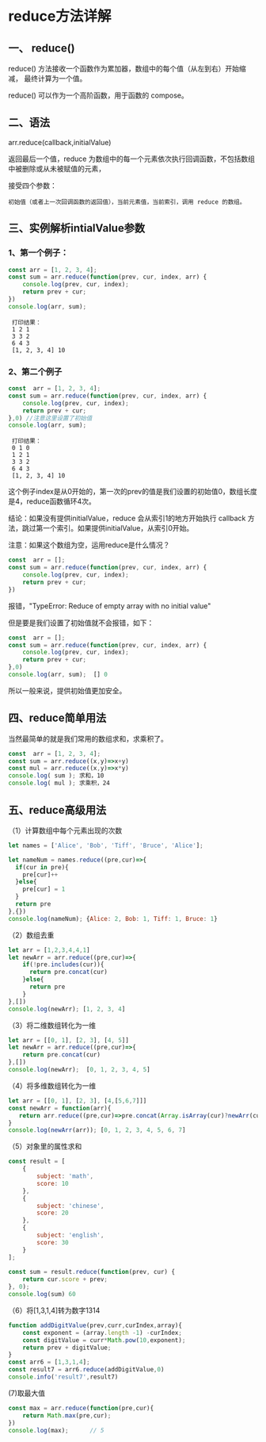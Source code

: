# reduce方法详解
## 一、 reduce()

reduce() 方法接收一个函数作为累加器，数组中的每个值（从左到右）开始缩减，
最终计算为一个值。

reduce() 可以作为一个高阶函数，用于函数的 compose。

## 二、语法

arr.reduce(callback,initialValue)

返回最后一个值，reduce 为数组中的每一个元素依次执行回调函数，不包括数组中被删除或从未被赋值的元素，

接受四个参数：

    初始值（或者上一次回调函数的返回值），当前元素值，当前索引，调用 reduce 的数组。

## 三、实例解析intialValue参数

### 1、第一个例子：
```js
const arr = [1, 2, 3, 4];
const sum = arr.reduce(function(prev, cur, index, arr) {
    console.log(prev, cur, index);
    return prev + cur;
})
console.log(arr, sum);
```
```
 打印结果：
 1 2 1
 3 3 2
 6 4 3
 [1, 2, 3, 4] 10

 ```

### 2、第二个例子
```js
const  arr = [1, 2, 3, 4];
const sum = arr.reduce(function(prev, cur, index, arr) {
    console.log(prev, cur, index);
    return prev + cur;
},0) //注意这里设置了初始值
console.log(arr, sum);
```
```
 打印结果：
 0 1 0
 1 2 1
 3 3 2
 6 4 3
 [1, 2, 3, 4] 10
```

这个例子index是从0开始的，第一次的prev的值是我们设置的初始值0，数组长度是4，reduce函数循环4次。

结论：如果没有提供initialValue，reduce 会从索引1的地方开始执行 callback 方法，跳过第一个索引。如果提供initialValue，从索引0开始。

 

注意：如果这个数组为空，运用reduce是什么情况？

```js
const  arr = [];
const sum = arr.reduce(function(prev, cur, index, arr) {
    console.log(prev, cur, index);
    return prev + cur;
})
```
报错，"TypeError: Reduce of empty array with no initial value"

但是要是我们设置了初始值就不会报错，如下：

```js
const  arr = [];
const sum = arr.reduce(function(prev, cur, index, arr) {
    console.log(prev, cur, index);
    return prev + cur;
},0)
console.log(arr, sum);  [] 0

```
 所以一般来说，提供初始值更加安全。

 

## 四、reduce简单用法

当然最简单的就是我们常用的数组求和，求乘积了。
```js
const  arr = [1, 2, 3, 4];
const sum = arr.reduce((x,y)=>x+y)
const mul = arr.reduce((x,y)=>x*y)
console.log( sum ); 求和，10
console.log( mul ); 求乘积，24
```
## 五、reduce高级用法

（1）计算数组中每个元素出现的次数
```js
let names = ['Alice', 'Bob', 'Tiff', 'Bruce', 'Alice'];

let nameNum = names.reduce((pre,cur)=>{
  if(cur in pre){
    pre[cur]++
  }else{
    pre[cur] = 1 
  }
  return pre
},{})
console.log(nameNum); {Alice: 2, Bob: 1, Tiff: 1, Bruce: 1}
```

（2）数组去重
```js
let arr = [1,2,3,4,4,1]
let newArr = arr.reduce((pre,cur)=>{
    if(!pre.includes(cur)){
      return pre.concat(cur)
    }else{
      return pre
    }
},[])
console.log(newArr); [1, 2, 3, 4]
```

（3）将二维数组转化为一维
```js
let arr = [[0, 1], [2, 3], [4, 5]]
let newArr = arr.reduce((pre,cur)=>{
    return pre.concat(cur)
},[])
console.log(newArr);  [0, 1, 2, 3, 4, 5]
```

（4）将多维数组转化为一维
```js
let arr = [[0, 1], [2, 3], [4,[5,6,7]]]
const newArr = function(arr){
   return arr.reduce((pre,cur)=>pre.concat(Array.isArray(cur)?newArr(cur):cur),[])
}
console.log(newArr(arr)); [0, 1, 2, 3, 4, 5, 6, 7]
```

（5）对象里的属性求和
```js
const result = [
    {
        subject: 'math',
        score: 10
    },
    {
        subject: 'chinese',
        score: 20
    },
    {
        subject: 'english',
        score: 30
    }
];
 
const sum = result.reduce(function(prev, cur) {
    return cur.score + prev;
}, 0);
console.log(sum) 60
```

（6）将[1,3,1,4]转为数字1314
```js
function addDigitValue(prev,curr,curIndex,array){
    const exponent = (array.length -1) -curIndex;
    const digitValue = curr*Math.pow(10,exponent);
    return prev + digitValue;
}
const arr6 = [1,3,1,4];
const result7 = arr6.reduce(addDigitValue,0)
console.info('result7',result7)
```

(7)取最大值
```js
const max = arr.reduce(function(pre,cur){
    return Math.max(pre,cur);
})
console.log(max);      // 5
```